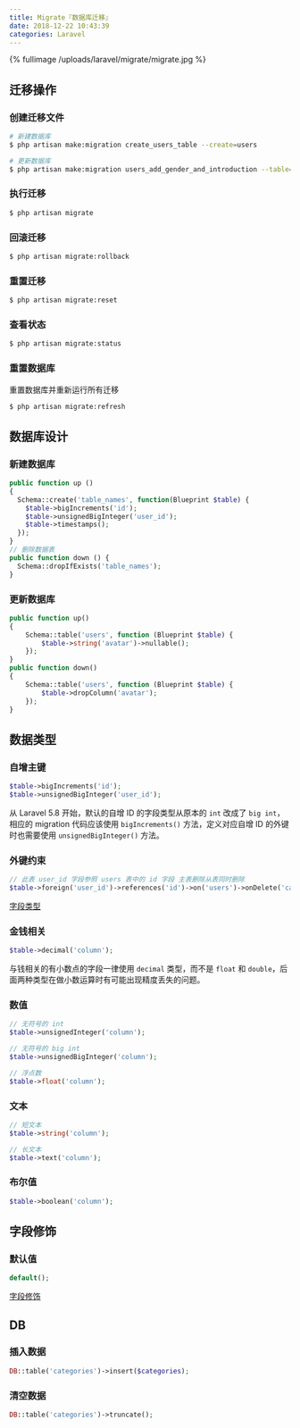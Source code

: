 ```yaml
---
title: Migrate『数据库迁移』
date: 2018-12-22 10:43:39
categories: Laravel
---
```


{% fullimage /uploads/laravel/migrate/migrate.jpg %}

<!-- more -->

## 迁移操作

### 创建迁移文件

```bash
# 新建数据库
$ php artisan make:migration create_users_table --create=users

# 更新数据库
$ php artisan make:migration users_add_gender_and_introduction --table=users
```

### 执行迁移

```bash
$ php artisan migrate
```

### 回滚迁移

```bash
$ php artisan migrate:rollback
```

### 重置迁移

```bash
$ php artisan migrate:reset
```

### 查看状态

```bash
$ php artisan migrate:status
```

### 重置数据库

重置数据库并重新运行所有迁移

```bash
$ php artisan migrate:refresh
```

## 数据库设计

### 新建数据库

```php
public function up ()
{
  Schema::create('table_names', function(Blueprint $table) {
    $table->bigIncrements('id');
    $table->unsignedBigInteger('user_id');
    $table->timestamps();
  });
}
// 删除数据表
public function down () {
  Schema::dropIfExists('table_names');
}
```

### 更新数据库

```php
public function up()
{
    Schema::table('users', function (Blueprint $table) {
        $table->string('avatar')->nullable();
    });
}
public function down()
{
    Schema::table('users', function (Blueprint $table) {
        $table->dropColumn('avatar');
    });
}
```

## 数据类型

### 自增主键

```php
$table->bigIncrements('id');
$table->unsignedBigInteger('user_id');
```

从 Laravel 5.8 开始，默认的自增 ID 的字段类型从原本的 `int` 改成了 `big int`，相应的 migration 代码应该使用 `bigIncrements()` 方法，定义对应自增 ID 的外键时也需要使用 `unsignedBigInteger()` 方法。 

### 外键约束

```php
// 此表 user_id 字段参照 users 表中的 id 字段 主表删除从表同时删除
$table->foreign('user_id')->references('id')->on('users')->onDelete('cascade');
```

[字段类型](https://learnku.com/docs/laravel/6.x/migrations/5173#columns)

### 金钱相关

```php
$table->decimal('column');
```

与钱相关的有小数点的字段一律使用 `decimal` 类型，而不是 `float` 和 `double`，后面两种类型在做小数运算时有可能出现精度丢失的问题。

### 数值

```php
// 无符号的 int
$table->unsignedInteger('column');

// 无符号的 big int
$table->unsignedBigInteger('column');

// 浮点数
$table->float('column');
```

### 文本

```php
// 短文本
$table->string('column');

// 长文本
$table->text('column');
```

### 布尔值

```php
$table->boolean('column');
```

## 字段修饰

### 默认值

```php
default();
```

[字段修饰](https://learnku.com/docs/laravel/6.x/migrations/5173#column-modifiers)

## DB

### 插入数据

```php
DB::table('categories')->insert($categories);
```

### 清空数据

```php
DB::table('categories')->truncate();
```


